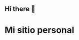## Hi there 👋
# Mi sitio personal
<!--
**Domaalva/Domaalva** is a ✨ _special_ ✨ repository because here you can find information about me, my projects and my interests. 


## Contenido
* [Personal information](#information-personal)
* [Projects](#projects)
* [Interests](#Interests)

## Personal information
* Name: [Domenika Arboleda]
* City: [Guayaquil]
*Web page: [Tu sitio web]
## Projects
* [List of projects]
## Interests
* [List of interests]
- 🔭 I’m currently working on ...
- 🌱 I’m currently learning ...
- 👯 I’m looking to collaborate on ...
- 🤔 I’m looking for help with ...
- 💬 Ask me about ...
- 📫 How to reach me: ...
- 😄 Pronouns: ...
- ⚡ Fun fact: ...
-->





